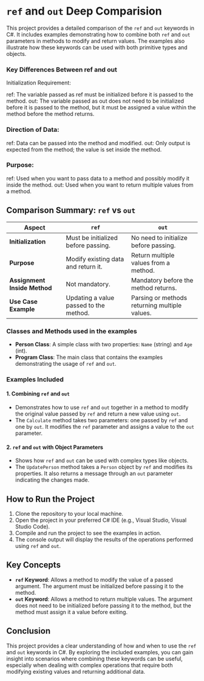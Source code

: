 # `ref` and `out` Deep Comparision

This project provides a detailed comparison of the `ref` and `out` keywords in C#. It includes examples demonstrating how to combine both `ref` and `out` parameters in methods to modify and return values. The examples also illustrate how these keywords can be used with both primitive types and objects.

### Key Differences Between ref and out

Initialization Requirement:

ref: The variable passed as ref must be initialized before it is passed to the method.
out: The variable passed as out does not need to be initialized before it is passed to the method, but it must be assigned a value within the method before the method returns.

### Direction of Data:

ref: Data can be passed into the method and modified.
out: Only output is expected from the method; the value is set inside the method.

### Purpose:

ref: Used when you want to pass data to a method and possibly modify it inside the method.
out: Used when you want to return multiple values from a method.


## Comparison Summary: `ref` vs `out`

| Aspect                       | `ref`                                       | `out`                                       |
|------------------------------|---------------------------------------------|---------------------------------------------|
| **Initialization**           | Must be initialized before passing.         | No need to initialize before passing.       |
| **Purpose**                  | Modify existing data and return it.         | Return multiple values from a method.       |
| **Assignment Inside Method** | Not mandatory.                              | Mandatory before the method returns.        |
| **Use Case Example**         | Updating a value passed to the method.      | Parsing or methods returning multiple values. |


### Classes and Methods used in the examples

- **Person Class**: A simple class with two properties: `Name` (string) and `Age` (int).
- **Program Class**: The main class that contains the examples demonstrating the usage of `ref` and `out`.

### Examples Included

#### 1. Combining `ref` and `out`
- Demonstrates how to use `ref` and `out` together in a method to modify the original value passed by `ref` and return a new value using `out`.
- The `Calculate` method takes two parameters: one passed by `ref` and one by `out`. It modifies the `ref` parameter and assigns a value to the `out` parameter.

#### 2. `ref` and `out` with Object Parameters
- Shows how `ref` and `out` can be used with complex types like objects.
- The `UpdatePerson` method takes a `Person` object by `ref` and modifies its properties. It also returns a message through an `out` parameter indicating the changes made.

## How to Run the Project

1. Clone the repository to your local machine.
2. Open the project in your preferred C# IDE (e.g., Visual Studio, Visual Studio Code).
3. Compile and run the project to see the examples in action.
4. The console output will display the results of the operations performed using `ref` and `out`.

## Key Concepts

- **`ref` Keyword**: Allows a method to modify the value of a passed argument. The argument must be initialized before passing it to the method.
- **`out` Keyword**: Allows a method to return multiple values. The argument does not need to be initialized before passing it to the method, but the method must assign it a value before exiting.

## Conclusion

This project provides a clear understanding of how and when to use the `ref` and `out` keywords in C#. By exploring the included examples, you can gain insight into scenarios where combining these keywords can be useful, especially when dealing with complex operations that require both modifying existing values and returning additional data.
